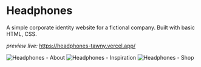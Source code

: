 # Headphones
A simple corporate identity website for a fictional company. 
Built with basic HTML, CSS.


*preview live:* https://headphones-tawny.vercel.app/ 


![Headphones - About](https://github.com/user-attachments/assets/4a6f0f8d-308c-46bc-a7da-415550ae4eb9)
![Headphones - Inspiration](https://github.com/user-attachments/assets/48dd9d00-5ace-4326-9391-7a1256eaa480)
![Headphones - Shop](https://github.com/user-attachments/assets/7c3b92c6-09fc-46a1-aac6-429f0acbce60)
